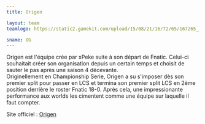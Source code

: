 ```yaml
---
title: Origen

layout: team
teamlogo: https://static2.gamekit.com/upload/15/08/21/16/72/65/167265_.png

sname: OG
---
```


Origen est l'équipe crée par xPeke suite à son départ de Fnatic. Celui-ci souhaitait créer son organisation depuis un certain temps et choisit de sauter le pas après une saison 4 décevante.  
Originellement en Championship Serie, Origen a su s'imposer dès son premier split pour passer en LCS et termina son premier split LCS en 2ème position derrière le roster Fnatic 18-0. Après cela, une impressionante performance aux worlds les cimentent comme une équipe sur laquelle il faut compter.

Site officiel : [Origen](https://origen.gg/)
